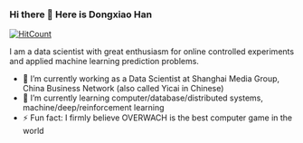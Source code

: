 ### Hi there 👋 Here is Dongxiao Han

[![HitCount](http://hits.dwyl.com/PatrickPro2/{project}.svg)](http://hits.dwyl.com/PatrickPro2/{project})

<!--
**PatrickPro2/PatrickPro2** is a ✨ _special_ ✨ repository because its `README.md` (this file) appears on your GitHub profile.
-->


I am a data scientist with great enthusiasm for online controlled experiments and applied machine learning prediction problems.

- 🔭 I’m currently working as a Data Scientist at Shanghai Media Group, China Business Network (also called Yicai in Chinese)
- 🌱 I’m currently learning computer/database/distributed systems, machine/deep/reinforcement learning
- ⚡ Fun fact: I firmly believe OVERWACH is the best computer game in the world
